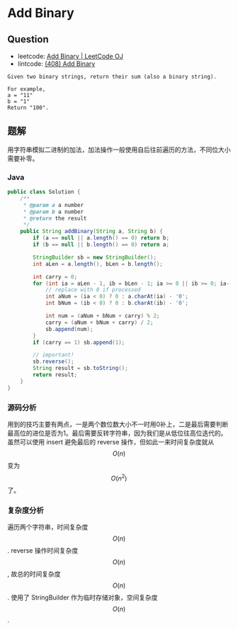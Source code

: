 # Add Binary

## Question

* leetcode: [Add Binary \| LeetCode OJ](https://leetcode.com/problems/add-binary/)
* lintcode: [\(408\) Add Binary](http://www.lintcode.com/en/problem/add-binary/)

```text
Given two binary strings, return their sum (also a binary string).

For example,
a = "11"
b = "1"
Return "100".
```

## 题解

用字符串模拟二进制的加法，加法操作一般使用自后往前遍历的方法，不同位大小需要补零。

### Java

```java
public class Solution {
    /**
     * @param a a number
     * @param b a number
     * @return the result
     */
    public String addBinary(String a, String b) {
        if (a == null || a.length() == 0) return b;
        if (b == null || b.length() == 0) return a;

        StringBuilder sb = new StringBuilder();
        int aLen = a.length(), bLen = b.length();

        int carry = 0;
        for (int ia = aLen - 1, ib = bLen - 1; ia >= 0 || ib >= 0; ia--, ib--) {
            // replace with 0 if processed
            int aNum = (ia < 0) ? 0 : a.charAt(ia) - '0';
            int bNum = (ib < 0) ? 0 : b.charAt(ib) - '0';

            int num = (aNum + bNum + carry) % 2;
            carry = (aNum + bNum + carry) / 2;
            sb.append(num);
        }
        if (carry == 1) sb.append(1);

        // important!
        sb.reverse();
        String result = sb.toString();
        return result;
    }
}
```

### 源码分析

用到的技巧主要有两点，一是两个数位数大小不一时用0补上，二是最后需要判断最高位的进位是否为1。最后需要反转字符串，因为我们是从低位往高位迭代的。虽然可以使用 insert 避免最后的 reverse 操作，但如此一来时间复杂度就从 $$O(n)$$ 变为 $$O(n^2)$$ 了。

### 复杂度分析

遍历两个字符串，时间复杂度 $$O(n)$$. reverse 操作时间复杂度 $$O(n)$$, 故总的时间复杂度 $$O(n)$$. 使用了 StringBuilder 作为临时存储对象，空间复杂度 $$O(n)$$.

